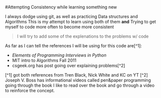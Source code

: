 #Attempting Consistency while learning something new


I always dodge using git, as well as practicing Data structures and Algorithms
This is my attempt to learn using both of them
**and** 
Trying to get myself to code more often to become more consistent

> I will try to add some of the explenations to the problems w/ code


As far as I can tell the references I will be using for this code are[^1]: 
- *Elements of Programming Interviews in Python*
- MIT intro to Algorithms Fall 2011
- csgeek.org has post going over explaining problems[^2]









[^1] got both references from Tren Black, Nick White and KC on YT
[^2] Joseph V. Boss has informational videos called pen&paper programming going through the book
     I like to read over the book and go through a video to reinforce the concept.